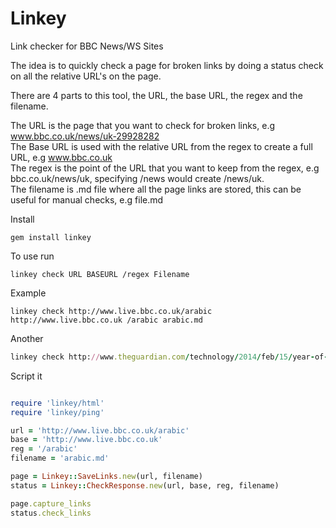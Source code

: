 Linkey
=====

Link checker for BBC News/WS Sites

The idea is to quickly check a page for broken links by doing a status check on all the relative URL's on the page. 

There are 4 parts to this tool, the URL, the base URL, the regex and the filename.  

The URL is the page that you want to check for broken links, e.g www.bbc.co.uk/news/uk-29928282   
The Base URL is used with the relative URL from the regex to create a full URL, e.g www.bbc.co.uk  
The regex is the point of the URL that you want to keep from the regex, e.g bbc.co.uk/news/uk, specifying /news would create /news/uk.  
The filename is .md file where all the page links are stored, this can be useful for manual checks, e.g file.md

Install 

`gem install linkey`

To use run 

```
linkey check URL BASEURL /regex Filename
```
Example

```
linkey check http://www.live.bbc.co.uk/arabic http://www.live.bbc.co.uk /arabic arabic.md
```
Another

```ruby
linkey check http://www.theguardian.com/technology/2014/feb/15/year-of-code-needs-reboot-teachers http://theguardian.com /technology news.md
```

Script it
```ruby

require 'linkey/html'
require 'linkey/ping'

url = 'http://www.live.bbc.co.uk/arabic'
base = 'http://www.live.bbc.co.uk'
reg = '/arabic'
filename = 'arabic.md'

page = Linkey::SaveLinks.new(url, filename)
status = Linkey::CheckResponse.new(url, base, reg, filename)

page.capture_links
status.check_links
```
